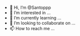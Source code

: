 - 👋 Hi, I’m @Santoppp
- 👀 I’m interested in ...
- 🌱 I’m currently learning ...
- 💞️ I’m looking to collaborate on ...
- 📫 How to reach me ...

<!---
Santoppp/Santoppp is a ✨ special ✨ repository because its `README.md` (this file) appears on your GitHub profile.
You can click the Preview link to take a look at your changes.
--->
